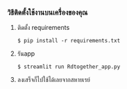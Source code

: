 ### วิธีติดตั้งใช้งานบนเครื่องของคุณ

1. ติดตั้ง requirements

   ```
   $ pip install -r requirements.txt
   ```
2. รันapp

   ```
   $ streamlit run Rdtogether_app.py
   ```
3. ลงเสร็จก็ไปใช้ได้เลยจากสหายเรย์
